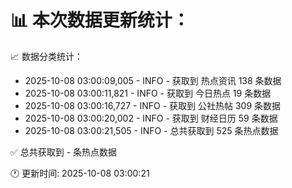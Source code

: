 📊 本次数据更新统计：
==========================

📈 数据分类统计：
- 2025-10-08 03:00:09,005 - INFO - 获取到 热点资讯 138 条数据
- 2025-10-08 03:00:11,821 - INFO - 获取到 今日热点 19 条数据
- 2025-10-08 03:00:16,727 - INFO - 获取到 公社热帖 309 条数据
- 2025-10-08 03:00:20,002 - INFO - 获取到 财经日历 59 条数据
- 2025-10-08 03:00:21,505 - INFO - 总共获取到 525 条热点数据

✅ 总共获取到 - 条热点数据

🕐 更新时间: 2025-10-08 03:00:21
